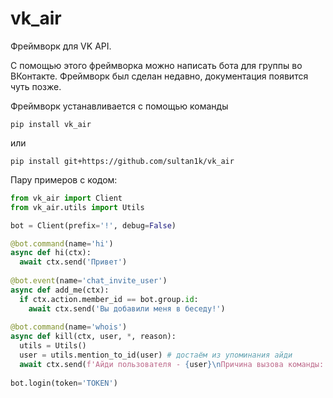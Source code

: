 # vk_air
Фреймворк для VK API.

С помощью этого фреймворка можно написать бота для группы во ВКонтакте.
Фреймворк был сделан недавно, документация появится чуть позже.

Фреймворк устанавливается с помощью команды
```
pip install vk_air
```
или
```
pip install git+https://github.com/sultan1k/vk_air
```

Пару примеров с кодом:

```python
from vk_air import Client
from vk_air.utils import Utils

bot = Client(prefix='!', debug=False)

@bot.command(name='hi')
async def hi(ctx):
  await ctx.send('Привет')
 
@bot.event(name='chat_invite_user')
async def add_me(ctx):
  if ctx.action.member_id == bot.group.id:
    await ctx.send('Вы добавили меня в беседу!')
    
@bot.command(name='whois')
async def kill(ctx, user, *, reason):
  utils = Utils()
  user = utils.mention_to_id(user) # достаём из упоминания айди
  await ctx.send(f'Айди пользователя - {user}\nПричина вызова команды: {reason}')
  
bot.login(token='TOKEN')
```
